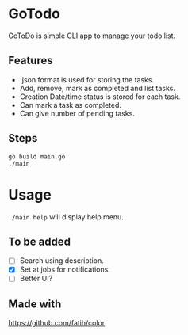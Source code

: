 # GoTodo

GoToDo is simple CLI app to manage your todo list.

## Features
* .json format is used for storing the tasks. 
* Add, remove, mark as completed and list tasks.
* Creation Date/time status is stored for each task.
* Can mark a task as completed.
* Can give number of pending tasks.

## Steps 
```git clone https://github.com/shivamanipatil/GoTodo.git
go build main.go 
./main
```
# Usage
`./main help` will display help menu. 

## To be added
- [ ] Search using description.
- [x] Set at jobs for notifications.
- [ ] Better UI?

## Made with
https://github.com/fatih/color
